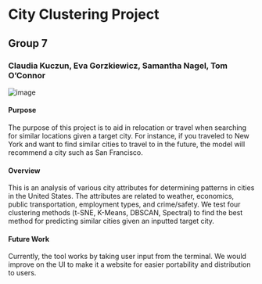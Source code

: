 # City Clustering Project
## Group 7
### Claudia Kuczun, Eva Gorzkiewicz, Samantha Nagel, Tom O’Connor

![image](https://github.com/cmkuczun/city-clustering-project/assets/93489352/e431cb10-1a4f-4500-8f86-a11fcbcbe1cc)


#### Purpose
The purpose of this project is to aid in relocation or travel when searching for similar locations given a target city. 
For instance, if you traveled to New York and want to find similar cities to travel to in the future, the model will recommend a city such as San Francisco.

#### Overview
This is an analysis of various city attributes for determining patterns in cities in the United States.
The attributes are related to weather, economics, public transportation, employment types, and crime/safety.
We test four clustering methods (t-SNE, K-Means, DBSCAN, Spectral) to find the best method for predicting similar cities given an inputted target city.

#### Future Work
Currently, the tool works by taking user input from the terminal. We would improve on the UI to make it a website for easier portability and distribution to users.
